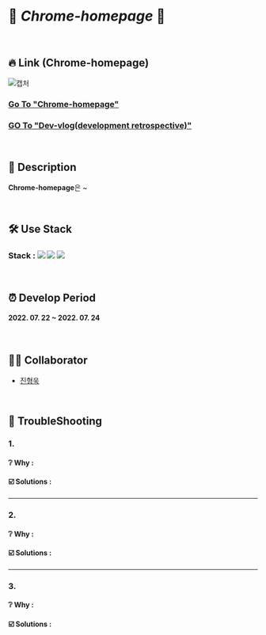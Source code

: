 # 📄 _Chrome-homepage_ 📄

<br>

## 🔥 Link (Chrome-homepage)
![캡처](https://user-images.githubusercontent.com/100752008/180679771-110d4a45-219b-4fbb-8401-c096ab52ae68.PNG)
### [Go To "Chrome-homepage"](https://huunguk.github.io/chrome-homepage/)
### [GO To "Dev-vlog(development retrospective)"](https://velog.io/@huunguk/Nomad-Coders-%EB%B0%94%EB%8B%90%EB%9D%BCJS-%ED%99%9C%EC%9A%A9%ED%95%9C-Chrome-page-%EB%A7%8C%EB%93%A4%EA%B8%B0-%ED%9A%8C%EA%B3%A0)

<br>

## 🔎 Description

**Chrome-homepage**은 ~

<!-- 여행을 기반으로한 정보 공유 및 커뮤니티 기능을 가지고 있습니다.
We are traveling의 약자이며 여행자들을 대상으로 서비스를 제공합니다.  
     -->
     
<br>

## 🛠 Use Stack
### Stack : <img src="https://img.shields.io/badge/Html-E34F26?style=for-the-badg=flat-square&logo=Html5&logoColor=white"/> <img src="https://img.shields.io/badge/Css-1572B6?style=for-the-badg=flat-square&logo=Css3&logoColor=white"/> <img src="https://img.shields.io/badge/Javascript-F7DF1E?style=for-the-badg=flat-square&logo=Javascript&logoColor=white"/>

<br>

## ⏰ Develop Period
#### 2022. 07. 22 ~ 2022. 07. 24  

<br>

## 👩‍💻 Collaborator
- [진형욱](https://github.com/huunguk)

<br>

## 📌 TroubleShooting 
### 1. 
#### ❔ Why :
#### ☑️ Solutions : 

***
### 2. 
#### ❔ Why :
#### ☑️ Solutions : 

***
### 3. 
#### ❔ Why :
#### ☑️ Solutions : 
